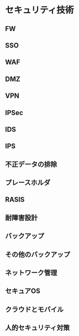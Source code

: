 # セキュリティ技術

## FW

## SSO

## WAF

## DMZ

## VPN

## IPSec

## IDS

## IPS

## 不正データの排除

## プレースホルダ

## RASIS

## 耐障害設計

## バックアップ

## その他のバックアップ

## ネットワーク管理

## セキュアOS

## クラウドとモバイル

## 人的セキュリティ対策
